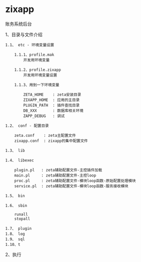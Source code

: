 zixapp
======

账务系统后台

1、目录与文件介绍

    1.1、 etc - 环境变量设置

        1.1.1、profile.mak 
            开发用环境变量

        1.1.2、profile.zixapp
            开发用环境变量设置

        1.1.3、用到一下环境变量

            ZETA_HOME    : zeta安装目录
            ZIXAPP_HOME  : 应用的主目录
            PLUGIN_PATH  : 插件查找目录
            DB_XXX       : 数据库相关环境
            ZAPP_DEBUG   : 调试 
         
    1.2、 conf - 配置目录

        zeta.conf    : zeta主配置文件
        zixapp.conf  : zixapp的集中配置文件
           
    1.3、 lib

    1.4、 libexec

        plugin.pl   : zeta辅助配置文件-主控插件加载
        main.pl     : zeta辅助配置文件-主控loop
        proc.pl     : zeta辅助配置文件-模块loop函数-原始配置处理模块
        service.pl  : zeta辅助配置文件-模块loop函数-服务接收模块

    1.5、 bin

    1.6、 sbin
        
        runall
        stopall
              
    1.7、 plugin
    1.8、 log
    1.9、 sql
    1.10、t


2、执行




